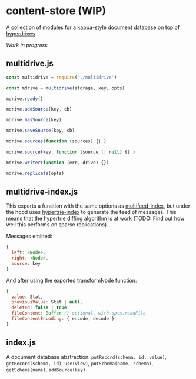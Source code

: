 # content-store (WIP)

A collection of modules for a [kappa-style](https://github.com/kappa-db/kappa-core) document database on top of [hyperdrives](https://github.com/mafintosh/hyperdrive).

*Work in progress*

## multidrive.js

```js
const multidrive = require('./multidrive')

const mdrive = multidrive(storage, key, opts)

mdrive.ready()

mdrive.addSource(key, cb)

mdrive.hasSource(key)

mdrive.saveSource(key, cb)

mdrive.sources(function (sources) {} )

mdrive.source(key, function (source || null) {} )

mdrive.writer(function (err, drive) {})

mdrive.replicate(opts)

```

## multidrive-index.js

This exports a function with the same options as [multifeed-index](https://github.com/kappa-db/multifeed-index/), but under the hood uses [hypertrie-index](https://github.com/Frando/hypertrie-index) to generate the feed of messages. This means that the hypertrie diffing algorithm is at work (TODO: Find out how well this performs on sparse replications). 

Messages emitted:
```js
{
  left: <Node>,
  right: <Node>,
  source: key
}
```
And after using the exported transformNode function:
```js
{
  value: Stat,
  previousValue: Stat | null,
  deleted: false | true,
  fileContent: Buffer // optional, with opts.readFile
  fileContentEncoding: { encode, decode }
}

```

## index.js

A document database abstraction. `putRecord(schema, id, value)`, `getRecord(schema, id)`, `use(view)`, `putSchema(name, schema)`, `getSchema(name)`, `addSource(key)`
